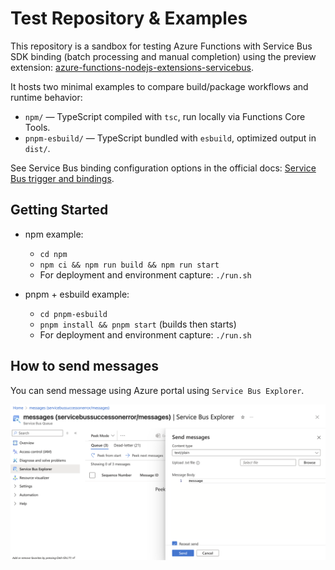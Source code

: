 # Test Repository & Examples

This repository is a sandbox for testing Azure Functions with Service Bus SDK binding (batch processing and manual completion) using the preview extension: [azure-functions-nodejs-extensions-servicebus](https://github.com/Azure/azure-functions-nodejs-extensions/tree/bfdb548a7316783b8214d4ade9f1828dfafa04f8/azure-functions-nodejs-extensions-servicebus).

It hosts two minimal examples to compare build/package workflows and runtime behavior:
- `npm/` — TypeScript compiled with `tsc`, run locally via Functions Core Tools.
- `pnpm-esbuild/` — TypeScript bundled with `esbuild`, optimized output in `dist/`.

See Service Bus binding configuration options in the official docs: [Service Bus trigger and bindings](https://learn.microsoft.com/en-us/azure/azure-functions/functions-bindings-service-bus?tabs=isolated-process%2Cextensionv5&pivots=programming-language-javascript).

## Getting Started

- npm example:
  - `cd npm`
  - `npm ci && npm run build && npm run start`
  - For deployment and environment capture: `./run.sh`

- pnpm + esbuild example:
  - `cd pnpm-esbuild`
  - `pnpm install && pnpm start` (builds then starts)
  - For deployment and environment capture: `./run.sh`

## How to send messages

You can send message using Azure portal using `Service Bus Explorer`.

![Send Message](./assets/send-message.png)
